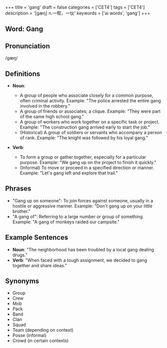 +++
title = 'gang'
draft = false
categories = ['CET4']
tags = ['CET4']
description = '[gæŋ] n.一帮，一伙'
keywords = ['ai words', 'gang']
+++

## Word: Gang

## Pronunciation
/ɡæŋ/

## Definitions
- **Noun**: 
  - A group of people who associate closely for a common purpose, often criminal activity. Example: "The police arrested the entire gang involved in the robbery."
  - A group of friends or associates; a clique. Example: "They were part of the same high school gang."
  - A group of workers who work together on a specific task or project. Example: "The construction gang arrived early to start the job."
  - (Historical) A group of soldiers or servants who accompany a person of rank. Example: "The knight was followed by his loyal gang."

- **Verb**:
  - To form a group or gather together, especially for a particular purpose. Example: "We gang up on the project to finish it quickly."
  - (Informal) To move or proceed in a specified direction or manner. Example: "Let's gang left and explore that trail."

## Phrases
- "Gang up on someone": To join forces against someone, usually in a hostile or aggressive manner. Example: "Don't gang up on your little brother."
- "A gang of": Referring to a large number or group of something. Example: "A gang of monkeys raided our campsite."
  
## Example Sentences
- **Noun**: "The neighborhood has been troubled by a local gang dealing drugs."
- **Verb**: "When faced with a tough assignment, we decided to gang together and share ideas."

## Synonyms
- Group
- Crew
- Mob
- Pack
- Band
- Clan
- Squad
- Team (depending on context)
- Posse (informal)
- Crowd (in certain contexts)
